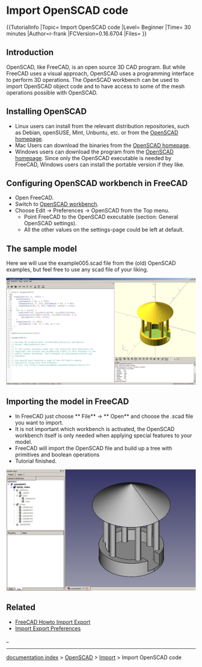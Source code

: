 # Import OpenSCAD code
{{TutorialInfo
|Topic= Import OpenSCAD code
|Level= Beginner
|Time= 30 minutes
|Author=r-frank
|FCVersion=0.16.6704
|Files=
}}

## Introduction

OpenSCAD, like FreeCAD, is an open source 3D CAD program. But while FreeCAD uses a visual approach, OpenSCAD uses a programming interface to perform 3D operations. The OpenSCAD workbench can be used to import OpenSCAD object code and to have access to some of the mesh operations possible with OpenSCAD.

## Installing OpenSCAD 

-   Linux users can install from the relevant distribution repositories, such as Debian, openSUSE, Mint, Unbuntu, etc. or from the [OpenSCAD homepage](http://www.openscad.org/).
-   Mac Users can download the binaries from the [OpenSCAD homepage](http://www.openscad.org/).
-   Windows users can download the program from the [OpenSCAD homepage](http://www.openscad.org/). Since only the OpenSCAD executable is needed by FreeCAD, Windows users can install the portable version if they like.

## Configuring OpenSCAD workbench in FreeCAD 

-   Open FreeCAD.
-   Switch to [OpenSCAD workbench](OpenSCAD_Workbench.md).
-   Choose Edit → Preferences → OpenSCAD from the Top menu.
    -   Point FreeCAD to the OpenSCAD executable (section: General OpenSCAD settings).
    -   All the other values on the settings-page could be left at default.

## The sample model 

Here we will use the example005.scad file from the (old) OpenSCAD examples, but feel free to use any scad file of your liking.

 <img alt="" src=images/TutorialOpenSCAD_SampleFile.jpg  style="width:800px;"> 

## Importing the model in FreeCAD 

-   In FreeCAD just choose ** File** → ** Open** and choose the .scad file you want to import.
-   It is not important which workbench is activated, the OpenSCAD workbench itself is only needed when applying special features to your model.
-   FreeCAD will import the OpenSCAD file and build up a tree with primitives and boolean operations
-   Tutorial finished.

 <img alt="" src=images/TutorialOpenSCAD_ImportFile.jpg  style="width:800px;"> 

## Related

-   [FreeCAD Howto Import Export](FreeCAD_Howto_Import_Export.md)
-   [Import Export Preferences](Import_Export_Preferences.md)



_

---
[documentation index](../README.md) > [OpenSCAD](Category_OpenSCAD.md) > [Import](Import_Workbench.md) > Import OpenSCAD code
